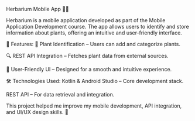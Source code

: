 Herbarium Mobile App 🌿📱

Herbarium is a mobile application developed as part of the Mobile Application Development course. The app allows users to identify and store information about plants, offering an intuitive and user-friendly interface.

🔹 Features:
🌱 Plant Identification – Users can add and categorize plants.

🔍 REST API Integration – Fetches plant data from external sources.

🎨 User-Friendly UI – Designed for a smooth and intuitive experience.

🛠️ Technologies Used:
Kotlin & Android Studio – Core development stack.

REST API – For data retrieval and integration.

This project helped me improve my mobile development, API integration, and UI/UX design skills. 🚀
